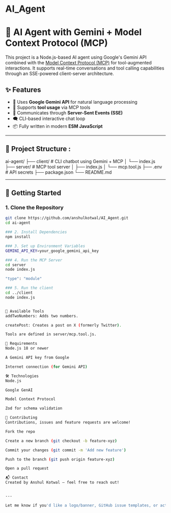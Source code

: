 # AI_Agent
# 🔮 AI Agent with Gemini + Model Context Protocol (MCP)

This project is a Node.js-based AI agent using Google's Gemini API combined with the [Model Context Protocol (MCP)](https://modelcontext.org/) for tool-augmented interactions. It supports real-time conversations and tool calling capabilities through an SSE-powered client-server architecture.

## ✨ Features

- 🔗 Uses **Google Gemini API** for natural language processing
- 🧰 Supports **tool usage** via MCP tools
- 📡 Communicates through **Server-Sent Events (SSE)**
- 🗨️ CLI-based interactive chat loop
- 📦 Fully written in modern **ESM JavaScript**

---

## 📁 Project Structure :

ai-agent/
├── client/       # CLI chatbot using Gemini + MCP
│   └── index.js
├── server/       # MCP tool server
│   ├── index.js
│   └── mcp.tool.js
├── .env          # API secrets
├── package.json
└── README.md

---

## 🚀 Getting Started

### 1. Clone the Repository

```bash
git clone https://github.com/anshulkotwal/AI_Agent.git
cd ai-agent

### 2. Install Dependencies
npm install

### 3. Set up Environment Variables
GEMINI_API_KEY=your_google_gemini_api_key

### 4. Run the MCP Server
cd server
node index.js

"type": "module"

### 5. Run the client
cd ../client
node index.js


🧠 Available Tools
addTwoNumbers: Adds two numbers.

createPost: Creates a post on X (formerly Twitter).

Tools are defined in server/mcp.tool.js.

📌 Requirements
Node.js 18 or newer

A Gemini API key from Google

Internet connection (for Gemini API)

🛠️ Technologies
Node.js

Google GenAI

Model Context Protocol

Zod for schema validation

🤝 Contributing
Contributions, issues and feature requests are welcome!

Fork the repo

Create a new branch (git checkout -b feature-xyz)

Commit your changes (git commit -m 'Add new feature')

Push to the branch (git push origin feature-xyz)

Open a pull request

📬 Contact
Created by Anshul Kotwal – feel free to reach out!


---

Let me know if you'd like a logo/banner, GitHub issue templates, or actions for automated deployment/docs!
